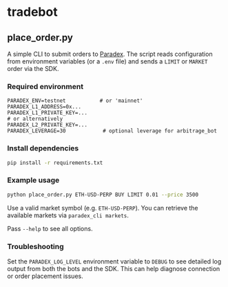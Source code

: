 # tradebot

## place_order.py

A simple CLI to submit orders to [Paradex](https://docs.paradex.trade/). The script reads configuration from environment variables (or a `.env` file) and sends a `LIMIT` or `MARKET` order via the SDK.

### Required environment

```
PARADEX_ENV=testnet           # or 'mainnet'
PARADEX_L1_ADDRESS=0x...
PARADEX_L1_PRIVATE_KEY=...
# or alternatively
PARADEX_L2_PRIVATE_KEY=...
PARADEX_LEVERAGE=30            # optional leverage for arbitrage_bot
```

### Install dependencies

```bash
pip install -r requirements.txt
```

### Example usage

```bash
python place_order.py ETH-USD-PERP BUY LIMIT 0.01 --price 3500
```

Use a valid market symbol (e.g. `ETH-USD-PERP`). You can retrieve the
available markets via `paradex_cli markets`.

Pass `--help` to see all options.

### Troubleshooting

Set the `PARADEX_LOG_LEVEL` environment variable to `DEBUG` to see detailed
log output from both the bots and the SDK. This can help diagnose connection
or order placement issues.
